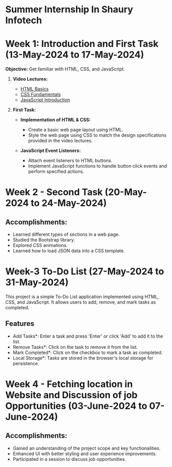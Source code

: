 # Summer Internship In Shaury Infotech
# Week 1: Introduction and First Task (13-May-2024 to 17-May-2024)

**Objective:** Get familiar with HTML, CSS, and JavaScript.

1. **Video Lectures:**
   - [HTML Basics](#)
   - [CSS Fundamentals](#)
   - [JavaScript Introduction](#)

2. **First Task:**
   - **Implementation of HTML & CSS:**
     - Create a basic web page layout using HTML.
     - Style the web page using CSS to match the design specifications provided in the video lectures.
   
   - **JavaScript Event Listeners:**
     - Attach event listeners to HTML buttons.
     - Implement JavaScript functions to handle button click events and perform specified actions.

# Week 2 - Second Task (20-May-2024 to 24-May-2024)

## Accomplishments:
- Learned different types of sections in a web page.
- Studied the Bootstrap library.
- Explored CSS animations.
- Learned how to load JSON data into a CSS template.

# Week-3 To-Do List (27-May-2024 to 31-May-2024)

This project is a simple To-Do List application implemented using HTML, CSS, and JavaScript. It allows users to add, remove, and mark tasks as completed.

## Features

 - Add Tasks*: Enter a task and press 'Enter' or click 'Add' to add it to the list.
 - Remove Tasks*: Click on the task to remove it from the list.
 - Mark Completed*: Click on the checkbox to mark a task as completed.
 - Local Storage*: Tasks are stored in the browser's local storage for persistence.

# Week 4 - Fetching location in Website and Discussion of job Opportunities (03-June-2024 to 07-June-2024)

## Accomplishments:
- Gained an understanding of the project scope and key functionalities.
- Enhanced UI with better styling and user experience improvements.
- Participated in a session to discuss job opportunities.


